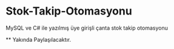 # Stok-Takip-Otomasyonu

MySQL ve C# ile yazılmış üye girişli çanta stok takip otomasyonu

** Yakında Paylaşılacaktır.
